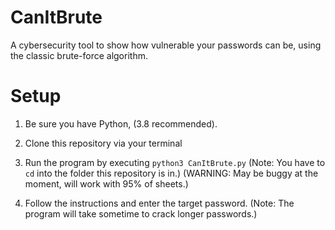 # CanItBrute
A cybersecurity tool to show how vulnerable your passwords can be, using the classic brute-force algorithm.

# Setup

1. Be sure you have Python, (3.8 recommended).

2. Clone this repository via your terminal

3. Run the program by executing `python3 CanItBrute.py`
   (Note: You have to `cd` into the folder this repository is in.)
   (WARNING: May be buggy at the moment, will work with 95% of sheets.)
   
4. Follow the instructions and enter the target password.
   (Note: The program will take sometime to crack longer passwords.)
